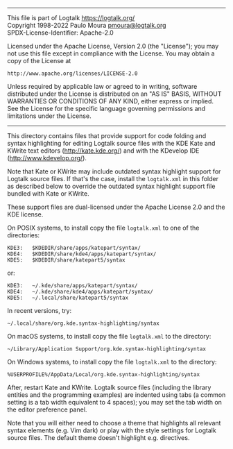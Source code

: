 ________________________________________________________________________

This file is part of Logtalk <https://logtalk.org/>  
Copyright 1998-2022 Paulo Moura <pmoura@logtalk.org>  
SPDX-License-Identifier: Apache-2.0

Licensed under the Apache License, Version 2.0 (the "License");
you may not use this file except in compliance with the License.
You may obtain a copy of the License at

    http://www.apache.org/licenses/LICENSE-2.0

Unless required by applicable law or agreed to in writing, software
distributed under the License is distributed on an "AS IS" BASIS,
WITHOUT WARRANTIES OR CONDITIONS OF ANY KIND, either express or implied.
See the License for the specific language governing permissions and
limitations under the License.
________________________________________________________________________


This directory contains files that provide support for code folding and 
syntax highlighting for editing Logtalk source files with the KDE Kate 
and KWrite text editors (http://kate.kde.org/) and with the KDevelop IDE 
(http://www.kdevelop.org/).

Note that Kate or KWrite may include outdated syntax highlight support for
Logtalk source files. If that's the case, install the `logtalk.xml` in this
folder as described below to override the outdated syntax highlight support
file bundled with Kate or KWrite.

These support files are dual-licensed under the Apache License 2.0 and the
KDE license.

On POSIX systems, to install copy the file `logtalk.xml` to one of the
directories:

    KDE3:	$KDEDIR/share/apps/katepart/syntax/
    KDE4:	$KDEDIR/share/kde4/apps/katepart/syntax/
	KDE5:	$KDEDIR/share/katepart5/syntax

or:
    
    KDE3:	~/.kde/share/apps/katepart/syntax/
    KDE4:	~/.kde/share/kde4/apps/katepart/syntax/
	KDE5:	~/.local/share/katepart5/syntax

In recent versions, try:

	~/.local/share/org.kde.syntax-highlighting/syntax

On macOS systems, to install copy the file `logtalk.xml` to the directory:

	~/Library/Application Support/org.kde.syntax-highlighting/syntax

On Windows systems, to install copy the file `logtalk.xml` to the directory:

	%USERPROFILE%/AppData/Local/org.kde.syntax-highlighting/syntax

After, restart Kate and KWrite. Logtalk source files (including the library
entities and the programming examples) are indented using tabs (a common
setting is a tab width equivalent to 4 spaces); you may set the tab width
on the editor preference panel.

Note that you will either need to choose a theme that highlights all relevant
syntax elements (e.g. Vim dark) or play with the style settings for Logtalk
source files. The default theme doesn't highlight e.g. directives.
